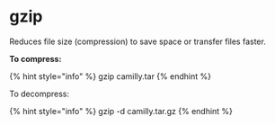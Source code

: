 # gzip

Reduces file size (compression) to save space or transfer files faster.

**To compress:**

{% hint style="info" %}
gzip camilly.tar
{% endhint %}

To decompress:

{% hint style="info" %}
gzip -d camilly.tar.gz
{% endhint %}



